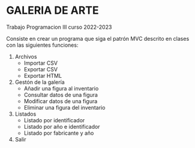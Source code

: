 # GALERIA DE ARTE
<p>Trabajo Programacion III curso 2022-2023</p> 
Consiste en crear un programa que siga el patrón MVC descrito en clases con las siguientes funciones:

1. Archivos
    - Importar CSV
    - Exportar CSV
    - Exportar HTML
2. Gestón de la galería
    - Añadir una figura al inventario
    - Consultar datos de una figura
    - Modificar datos de una figura
    - Eliminar una figura del inventario
3. Listados
    - Listado por identificador
    - Listado por año e identificador
    - Listado por fabricante y año
4. Salir


